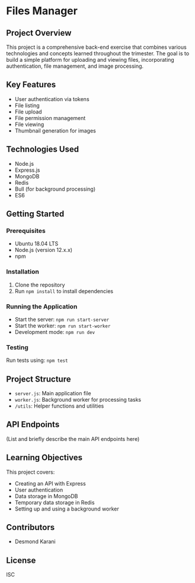 # Files Manager

## Project Overview

This project is a comprehensive back-end exercise that combines various technologies and concepts learned throughout the trimester. The goal is to build a simple platform for uploading and viewing files, incorporating authentication, file management, and image processing.

## Key Features

- User authentication via tokens
- File listing
- File upload
- File permission management
- File viewing
- Thumbnail generation for images

## Technologies Used

- Node.js
- Express.js
- MongoDB
- Redis
- Bull (for background processing)
- ES6

## Getting Started

### Prerequisites

- Ubuntu 18.04 LTS
- Node.js (version 12.x.x)
- npm

### Installation

1. Clone the repository
2. Run `npm install` to install dependencies

### Running the Application

- Start the server: `npm run start-server`
- Start the worker: `npm run start-worker`
- Development mode: `npm run dev`

### Testing

Run tests using: `npm test`

## Project Structure

- `server.js`: Main application file
- `worker.js`: Background worker for processing tasks
- `/utils`: Helper functions and utilities

## API Endpoints

(List and briefly describe the main API endpoints here)

## Learning Objectives

This project covers:

- Creating an API with Express
- User authentication
- Data storage in MongoDB
- Temporary data storage in Redis
- Setting up and using a background worker

## Contributors

- Desmond Karani

## License

ISC
